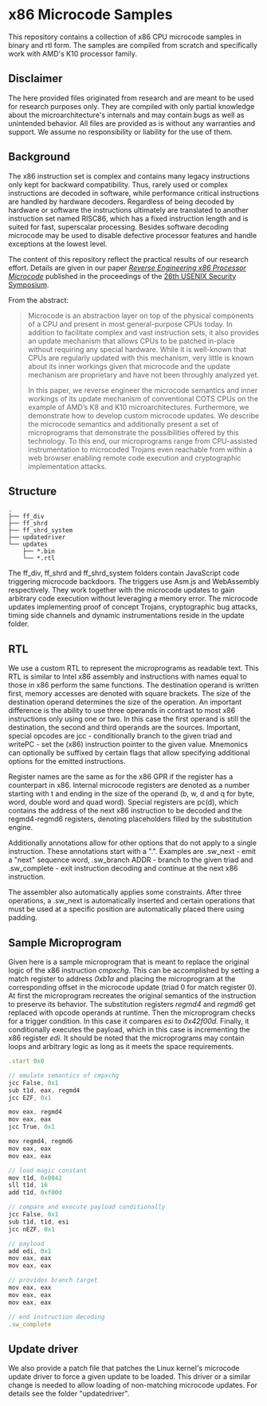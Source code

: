 # x86 Microcode Samples

This repository contains a collection of x86 CPU microcode samples in binary and rtl form. The samples are compiled from scratch and specifically work with AMD's K10 processor family.

## Disclaimer

The here provided files originated from research and are meant to be used for research purposes only. They are compiled with only partial knowledge about the microarchitecture's internals and may contain bugs as well as unintended behavior. All files are provided as is without any warranties and support. We assume no responsibility or liability for the use of them.


## Background

The x86 instruction set is complex and contains many legacy instructions only kept for backward compatibility. Thus, rarely used or complex instructions are decoded in software, while performance critical instructions are handled by hardware decoders. Regardless of being decoded by hardware or software the instructions ultimately are translated to another instruction set named RISC86, which has a fixed instruction length and is suited for fast, superscalar processing. Besides software decoding microcode may be used to disable defective processor features and handle exceptions at the lowest level.

The content of this repository reflect the practical results of our research effort. Details are given in our paper [*Reverse Engineering x86 Processor Microcode*](http://syssec.rub.de/research/publications/microcode-reversing/) published in the proceedings of the [26th USENIX Security Symposium](https://www.usenix.org/conference/usenixsecurity17).

From the abstract:
>Microcode is an abstraction layer on top of the physical components of a CPU and present in most general-purpose CPUs today. In addition to facilitate complex and vast instruction sets, it also provides an update mechanism that allows CPUs to be patched in-place without requiring any special hardware. While it is well-known that CPUs are regularly updated with this mechanism, very little is known about its inner workings given that microcode and the update mechanism are proprietary and have not been throughly analyzed yet.
>
> In this paper, we reverse engineer the microcode semantics and inner workings of its update mechanism of conventional COTS CPUs on the example of AMD’s K8 and K10 microarchitectures. Furthermore, we demonstrate how to develop custom microcode updates. We describe the microcode semantics and additionally present a set of microprograms that demonstrate the possibilities offered by this technology. To this end, our microprograms range from CPU-assisted instrumentation to microcoded Trojans even reachable from within a web browser enabling remote code execution and cryptographic implementation attacks.

## Structure
```
.
├── ff_div
├── ff_shrd
├── ff_shrd_system
├── updatedriver
└── updates
    ├── *.bin
    └── *.rtl
```
The ff_div, ff_shrd and ff_shrd_system folders contain JavaScript code triggering microcode backdoors. The triggers use Asm.js and WebAssembly respectively. They work together with the microcode updates to gain arbitrary code execution without leveraging a memory error. The microcode updates implementing proof of concept Trojans, cryptographic bug attacks, timing side channels and dynamic instrumentations reside in the update folder.

## RTL

We use a custom RTL to represent the microprograms as readable text. This RTL is similar to Intel x86 assembly and instructions with names equal to those in x86 perform the same functions. The destination operand is written first, memory accesses are denoted with square brackets. The size of the destination operand determines the size of the operation. An important difference is the ability to use three operands in contrast to most x86 instructions only using one or two. In this case the first operand is still the destination, the second and third operands are the sources. Important, special opcodes are jcc - conditionally branch to the given triad and writePC - set the (x86) instruction pointer to the given value. Mnemonics can optionally be suffixed by certain flags that allow specifying additional options for the emitted instructions.

Register names are the same as for the x86 GPR if the register has a counterpart in x86. Internal microcode registers are denoted as a number starting with t and ending in the size of the operand (b, w, d and q for byte, word, double word and quad word). Special registers are pc(d), which contains the address of the next x86 instruction to be decoded and the regmd4-regmd6 registers, denoting placeholders filled by the substitution engine.

Additionally annotations allow for other options that do not apply to a single instruction. These annotations start with a ".". Examples are .sw_next - emit a "next" sequence word, .sw_branch ADDR - branch to the given triad and .sw_complete - exit instruction decoding and continue at the next x86 instruction.

The assembler also automatically applies some constraints. After three operations, a .sw_next is automatically inserted and certain operations that must be used at a specific position are automatically placed there using padding.

## Sample Microprogram

Given here is a sample microprogram that is meant to replace the original logic of the x86 instruction *cmpxchg*. This can be accomplished by setting a match register to address *0xb1a* and placing the microprogram at the corresponding offset in the microcode update (triad 0 for match register 0). At first the microprogram recreates the original semantics of the instruction to preserve its behavior. The substitution registers *regmd4* and *regmd6* get replaced with opcode operands at runtime. Then the microprogram checks for a trigger condition. In this case it compares *esi* to *0x42f00d*. Finally, it conditionally executes the payload, which in this case is incrementing the x86 register *edi*. It should be noted that the microprograms may contain loops and arbitrary logic as long as it meets the space requirements.

```javascript
.start 0x0

// emulate semantics of cmpxchg
jcc False, 0x1
sub t1d, eax, regmd4
jcc EZF, 0x1

mov eax, regmd4
mov eax, eax
jcc True, 0x1

mov regmd4, regmd6
mov eax, eax
mov eax, eax

// load magic constant
mov t1d, 0x0042
sll t1d, 16
add t1d, 0xf00d

// compare and execute payload conditionally
jcc False, 0x1
sub t1d, t1d, esi
jcc nEZF, 0x1

// payload
add edi, 0x1
mov eax, eax
mov eax, eax

// provides branch target
mov eax, eax
mov eax, eax
mov eax, eax

// end instruction decoding
.sw_complete
```

## Update driver

We also provide a patch file that patches the Linux kernel's microcode update driver to force a given update to be loaded. This driver or a similar change is needed to allow loading of non-matching microcode updates. For details see the folder "updatedriver".
